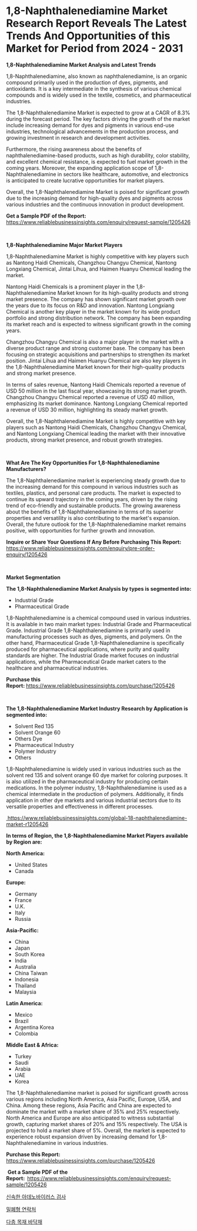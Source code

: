 <p><h1>1,8-Naphthalenediamine Market Research Report Reveals The Latest Trends And Opportunities of this Market for Period from 2024 - 2031</h1></p><p><strong>1,8-Naphthalenediamine Market Analysis and Latest Trends</strong></p>
<p><p>1,8-Naphthalenediamine, also known as naphthalenediamine, is an organic compound primarily used in the production of dyes, pigments, and antioxidants. It is a key intermediate in the synthesis of various chemical compounds and is widely used in the textile, cosmetics, and pharmaceutical industries.</p><p>The 1,8-Naphthalenediamine Market is expected to grow at a CAGR of 8.3% during the forecast period. The key factors driving the growth of the market include increasing demand for dyes and pigments in various end-use industries, technological advancements in the production process, and growing investment in research and development activities.</p><p>Furthermore, the rising awareness about the benefits of naphthalenediamine-based products, such as high durability, color stability, and excellent chemical resistance, is expected to fuel market growth in the coming years. Moreover, the expanding application scope of 1,8-Naphthalenediamine in sectors like healthcare, automotive, and electronics is anticipated to create lucrative opportunities for market players.</p><p>Overall, the 1,8-Naphthalenediamine Market is poised for significant growth due to the increasing demand for high-quality dyes and pigments across various industries and the continuous innovation in product development.</p></p>
<p><strong>Get a Sample PDF of the Report:&nbsp;</strong> <a href="https://www.reliablebusinessinsights.com/enquiry/request-sample/1205426">https://www.reliablebusinessinsights.com/enquiry/request-sample/1205426</a></p>
<p>&nbsp;</p>
<p><strong>1,8-Naphthalenediamine Major Market Players</strong></p>
<p><p>1,8-Naphthalenediamine Market is highly competitive with key players such as Nantong Haidi Chemicals, Changzhou Changyu Chemical, Nantong Longxiang Chemical, Jintai Lihua, and Haimen Huanyu Chemical leading the market.</p><p>Nantong Haidi Chemicals is a prominent player in the 1,8-Naphthalenediamine Market known for its high-quality products and strong market presence. The company has shown significant market growth over the years due to its focus on R&D and innovation. Nantong Longxiang Chemical is another key player in the market known for its wide product portfolio and strong distribution network. The company has been expanding its market reach and is expected to witness significant growth in the coming years.</p><p>Changzhou Changyu Chemical is also a major player in the market with a diverse product range and strong customer base. The company has been focusing on strategic acquisitions and partnerships to strengthen its market position. Jintai Lihua and Haimen Huanyu Chemical are also key players in the 1,8-Naphthalenediamine Market known for their high-quality products and strong market presence.</p><p>In terms of sales revenue, Nantong Haidi Chemicals reported a revenue of USD 50 million in the last fiscal year, showcasing its strong market growth. Changzhou Changyu Chemical reported a revenue of USD 40 million, emphasizing its market dominance. Nantong Longxiang Chemical reported a revenue of USD 30 million, highlighting its steady market growth.</p><p>Overall, the 1,8-Naphthalenediamine Market is highly competitive with key players such as Nantong Haidi Chemicals, Changzhou Changyu Chemical, and Nantong Longxiang Chemical leading the market with their innovative products, strong market presence, and robust growth strategies.</p></p>
<p>&nbsp;</p>
<p><strong>What Are The Key Opportunities For 1,8-Naphthalenediamine Manufacturers?</strong></p>
<p><p>The 1,8-Naphthalenediamine market is experiencing steady growth due to the increasing demand for this compound in various industries such as textiles, plastics, and personal care products. The market is expected to continue its upward trajectory in the coming years, driven by the rising trend of eco-friendly and sustainable products. The growing awareness about the benefits of 1,8-Naphthalenediamine in terms of its superior properties and versatility is also contributing to the market's expansion. Overall, the future outlook for the 1,8-Naphthalenediamine market remains positive, with opportunities for further growth and innovation.</p></p>
<p><strong>Inquire or Share Your Questions If Any Before Purchasing This Report:</strong> <a href="https://www.reliablebusinessinsights.com/enquiry/pre-order-enquiry/1205426">https://www.reliablebusinessinsights.com/enquiry/pre-order-enquiry/1205426</a></p>
<p>&nbsp;</p>
<p><strong>Market Segmentation</strong></p>
<p><strong>The 1,8-Naphthalenediamine Market Analysis by types is segmented into:</strong></p>
<p><ul><li>Industrial Grade</li><li>Pharmaceutical Grade</li></ul></p>
<p><p>1,8-Naphthalenediamine is a chemical compound used in various industries. It is available in two main market types: Industrial Grade and Pharmaceutical Grade. Industrial Grade 1,8-Naphthalenediamine is primarily used in manufacturing processes such as dyes, pigments, and polymers. On the other hand, Pharmaceutical Grade 1,8-Naphthalenediamine is specifically produced for pharmaceutical applications, where purity and quality standards are higher. The Industrial Grade market focuses on industrial applications, while the Pharmaceutical Grade market caters to the healthcare and pharmaceutical industries.</p></p>
<p><strong>Purchase this Report:&nbsp;</strong><a href="https://www.reliablebusinessinsights.com/purchase/1205426">https://www.reliablebusinessinsights.com/purchase/1205426</a></p>
<p>&nbsp;</p>
<p><strong>The 1,8-Naphthalenediamine Market Industry Research by Application is segmented into:</strong></p>
<p><ul><li>Solvent Red 135</li><li>Solvent Orange 60</li><li>Others Dye</li><li>Pharmaceutical Industry</li><li>Polymer Industry</li><li>Others</li></ul></p>
<p><p>1,8-Naphthalenediamine is widely used in various industries such as the solvent red 135 and solvent orange 60 dye market for coloring purposes. It is also utilized in the pharmaceutical industry for producing certain medications. In the polymer industry, 1,8-Naphthalenediamine is used as a chemical intermediate in the production of polymers. Additionally, it finds application in other dye markets and various industrial sectors due to its versatile properties and effectiveness in different processes.</p></p>
<p><a href="https://www.reliablebusinessinsights.com/global-18-naphthalenediamine-market-r1205426">&nbsp;https://www.reliablebusinessinsights.com/global-18-naphthalenediamine-market-r1205426</a></p>
<p><strong>In terms of Region, the 1,8-Naphthalenediamine Market Players available by Region are:</strong></p>
<p>
    <p> <strong> North America: </strong>
        <ul>
            <li>United States</li>
            <li>Canada</li>
        </ul>
        </p> 
    <p> <strong> Europe: </strong>
        <ul>
            <li>Germany</li>
            <li>France</li>
            <li>U.K.</li>
            <li>Italy</li>
            <li>Russia</li>
        </ul>
        </p> 
    <p> <strong> Asia-Pacific: </strong>
        <ul>
            <li>China</li>
            <li>Japan</li>
            <li>South Korea</li>
            <li>India</li>
            <li>Australia</li>
            <li>China Taiwan</li>
            <li>Indonesia</li>
            <li>Thailand</li>
            <li>Malaysia</li>
        </ul>
        </p> 
    <p> <strong> Latin America: </strong>
        <ul>
            <li>Mexico</li>
            <li>Brazil</li>
            <li>Argentina Korea</li>
            <li>Colombia</li>
        </ul>
        </p> 
    <p> <strong> Middle East & Africa: </strong>
        <ul>
            <li>Turkey</li>
            <li>Saudi</li>
            <li>Arabia</li>
            <li>UAE</li>
            <li>Korea</li>
        </ul>
    </p>
    </p>
<p><p>The 1,8-Naphthalenediamine market is poised for significant growth across various regions including North America, Asia Pacific, Europe, USA, and China. Among these regions, Asia Pacific and China are expected to dominate the market with a market share of 35% and 25% respectively. North America and Europe are also anticipated to witness substantial growth, capturing market shares of 20% and 15% respectively. The USA is projected to hold a market share of 5%. Overall, the market is expected to experience robust expansion driven by increasing demand for 1,8-Naphthalenediamine in various industries.</p></p>
<p><strong>Purchase this Report: </strong><a href="https://www.reliablebusinessinsights.com/purchase/1205426">https://www.reliablebusinessinsights.com/purchase/1205426</a></p>
<p>&nbsp;<strong>Get a Sample PDF of the Report:&nbsp;&nbsp;</strong><a href="https://www.reliablebusinessinsights.com/enquiry/request-sample/1205426">https://www.reliablebusinessinsights.com/enquiry/request-sample/1205426</a></p>
<p><strong></strong></p>
<p><p><a href="https://github.com/DavidCarter19662022/Market-Research-Report-List-1/blob/main/6280032106601.md">신속한 아데노바이러스 검사</a></p><p><a href="https://github.com/vs10l4sfg5c/Market-Research-Report-List-2/blob/main/3652449106602.md">밀폐형 연락처</a></p><p><a href="https://medium.com/@jenniferstanley2022/%EB%8B%A4%EC%B8%B5-%EB%AA%A9%EC%9E%AC-%EB%B0%94%EB%8B%A5%EC%9E%AC-%EC%8B%9C%EC%9E%A5-%EA%B7%9C%EB%AA%A8-%EC%8B%9C%EC%9E%A5-%EC%A0%84%EB%A7%9D-%EB%B0%8F-%EC%8B%9C%EC%9E%A5-%EC%98%88%EC%B8%A1-2024%EB%85%84%EB%B6%80%ED%84%B0-2031%EB%85%84%EA%B9%8C%EC%A7%80-d4db422e4669">다층 목재 바닥재</a></p></p>